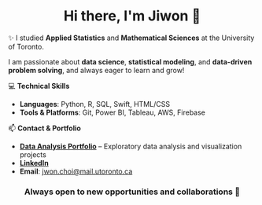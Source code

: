 <h1 align="center">Hi there, I'm Jiwon 👋</h1>

✨ I studied **Applied Statistics** and **Mathematical Sciences** at the University of Toronto. 

I am passionate about **data science**, **statistical modeling**, and **data-driven problem solving**, and always eager to learn and grow!

💻 **Technical Skills**
- **Languages**: Python, R, SQL, Swift, HTML/CSS  
- **Tools & Platforms**: Git, Power BI, Tableau, AWS, Firebase  

📫 **Contact & Portfolio**
- [**Data Analysis Portfolio**](https://github.com/jwonc4602/Data-Analysis-Portfolio) – Exploratory data analysis and visualization projects
- [**LinkedIn**](https://linkedin.com/in/jwonc4602)
- **Email**: jwon.choi@mail.utoronto.ca

<h3 align="center">Always open to new opportunities and collaborations 🚀</h3>
